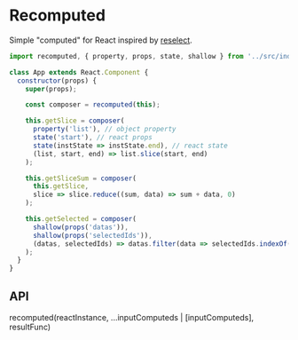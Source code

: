 # Recomputed

Simple "computed" for React inspired by [reselect](https://github.com/reactjs/reselect).

```js
import recomputed, { property, props, state, shallow } from '../src/index';

class App extends React.Component {
  constructor(props) {
    super(props);

    const composer = recomputed(this);

    this.getSlice = composer(
      property('list'), // object property
      state('start'), // react props
      state(instState => instState.end), // react state
      (list, start, end) => list.slice(start, end)
    );

    this.getSliceSum = composer(
      this.getSlice,
      slice => slice.reduce((sum, data) => sum + data, 0)
    );

    this.getSelected = composer(
      shallow(props('datas')),
      shallow(props('selectedIds')),
      (datas, selectedIds) => datas.filter(data => selectedIds.indexOf(data.id) !== -1)
    );
  }
}
```

## API

recomputed(reactInstance, ...inputComputeds | [inputComputeds], resultFunc)
